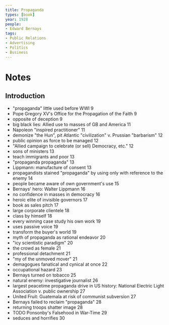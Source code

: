 ```yaml
---
title: Propaganda
types: [book]
year: 1928
people: 
- Edward Bernays
tags:
- Public Relations
- Advertising
- Politics
- Business
---
```


# Notes

## Introduction
- "propaganda" little used before WWI 9
- Pope Gregory XV's Office for the Propagation of the Faith 9
- opposite of deception 9
- big black lies: Allied use to masses of GB and America 11
- Napoleon "inspired practitioner" 11
- demonize "the Hun", pit Atlantic "civilization" v. Prussian "barbarism" 12
- public opinion as force to be managed 12
- "Allied campaign to celebrate (or sell) Democracy, etc." 12
- sons of ministers 13
- teach immigrants and poor 13
- "propaganda propaganda" 13
- Lippmann: manufacture of consent 13
- propagandists stained "propaganda" by using only with reference to the enemy 14
- people became aware of own government's use 15
- Bernays' hero: Walter Lippmann 16
- no confidence in masses in democracy 16
- heroic elite of invisible governors 17
- book as sales pitch 17
- large corporate clientele 18
- class by himself 18
- every winning case study his own work 19
- uses passive voice 19
- transform the buyer's world 19
- myth of propaganda as rational endeavor 20
- "icy scientistic paradigm" 20
- the crowd as female 21
- professional detachment 21
- "my of the unmoved mover" 21
- demagogues fanatical and cynical at once 22
- occupational hazard 23
- Bernays turned on tobacco 25
- natural enemy: investigative journalist 26
- largest peacetime propaganda drive in US history: National Electric Light Association v. public ownership 27
- United Fruit: Guatemala at risk of communist subversion 27
- Bernays failed to reclaim "propaganda" 28
- returning troops shatter image 28
- TODO Ponsonby's Falsehood in War-Time 29
- seduces and horrifies 30
